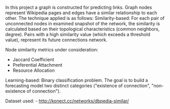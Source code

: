 In this project a graph is constructed for predicting links. 
Graph nodes represent Wikipedia pages and edges have a similar relationship to each other.
The technique applied is as follows:
  Similarity-based: For each pair of unconnected nodes in
  examined snapshot of the network, the similarity is calculated
  based on their topological characteristics (common neighbors, degree). Pairs with a high similarity value (which exceeds
  a threshold value), represent its future connections
  network.
  
  Node similarity metrics under consideration:
  - Jaccard Coefficient
  - Preferential Attachment
  - Resource Allocation
  
  Learning-based: Binary classification problem. The goal is to build a forecasting model
  two distinct categories ("existence of connection", "non-existence of connection").
  
  Dataset used:
    - http://konect.cc/networks/dbpedia-similar/
